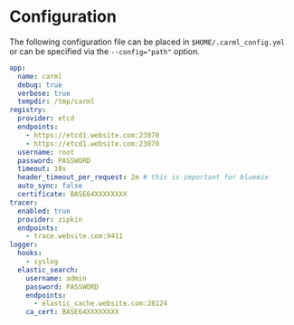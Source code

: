 # Configuration

The following configuration file can be placed in `$HOME/.carml_config.yml` or can be specified via the `--config="path"` option.

```.yaml
app:
  name: carml
  debug: true
  verbose: true
  tempdir: /tmp/carml
registry:
  provider: etcd
  endpoints:
    - https://etcd1.website.com:23070
    - https://etcd1.website.com:23070
  username: root
  password: PASSWORD
  timeout: 10s
  header_timeout_per_request: 2m # this is important for bluemix
  auto_sync: false
  certificate: BASE64XXXXXXXX
tracer:
  enabled: true
  provider: zipkin
  endpoints:
    - trace.website.com:9411
logger:
  hooks:
    - syslog
  elastic_search:
    username: admin
    password: PASSWORD
    endpoints:
      - elastic_cache.website.com:28124
    ca_cert: BASE64XXXXXXXX
```
